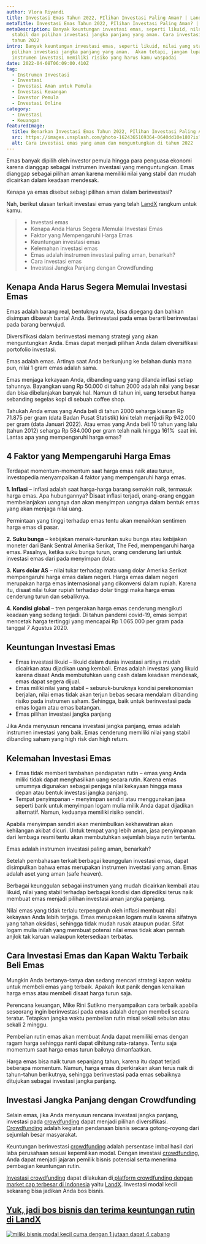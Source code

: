```yaml
---
author: Vlora Riyandi
title: Investasi Emas Tahun 2022, PIlihan Investasi Paling Aman? | LandX
metaTitle: Investasi Emas Tahun 2022, PIlihan Investasi Paling Aman? | LandX
metaDescription: Banyak keuntungan investasi emas, seperti likuid, nilai yang
  stabil dan pilihan investasi jangka panjang yang aman. Cara investasi emas di
  tahun 2022
intro: Banyak keuntungan investasi emas, seperti likuid, nilai yang stabil dan
  pilihan investasi jangka panjang yang aman.  Akan tetapi, jangan lupa setiap
  instrumen investasi memiliki risiko yang harus kamu waspadai
date: 2022-04-08T06:09:00.410Z
tag:
  - Instrumen Investasi
  - Investasi
  - Investasi Aman untuk Pemula
  - Investasi Keuangan
  - Investor Pemula
  - Investasi Online
category:
  - Investasi
  - Keuangan
featuredImage:
  title: Benarkan Investasi Emas Tahun 2022, PIlihan Investasi Paling Aman?
  src: https://images.unsplash.com/photo-1624365169364-0640dd10e180?ixlib=rb-1.2.1&ixid=MnwxMjA3fDB8MHxwaG90by1wYWdlfHx8fGVufDB8fHx8&auto=format&fit=crop&w=1170&q=80
  alt: Cara investasi emas yang aman dan menguntungkan di tahun 2022
---
```

Emas banyak dipilih oleh investor pemula hingga para penguasa ekonomi karena dianggap sebagai instrumen investasi yang menguntungkan. Emas dianggap sebagai pilihan aman karena memiliki nilai yang stabil dan mudah dicairkan dalam keadaan mendesak.

Kenapa ya emas disebut sebagi pilihan aman dalam berinvestasi? 

Nah, berikut ulasan terkait investasi emas yang telah [LandX](https://landx.id/) rangkum untuk kamu.

> * Investasi emas
> * Kenapa Anda Harus Segera Memulai Investasi Emas
> * Faktor yang Mempengaruhi Harga Emas
> * Keuntungan investasi emas
> * Kelemahan investasi emas
> * Emas adalah instrumen investasi paling aman, benarkah?
> * Cara investasi emas
> * Investasi Jangka Panjang dengan Crowdfunding

## Kenapa Anda Harus Segera Memulai Investasi Emas

Emas adalah barang real, bentuknya nyata, bisa dipegang dan bahkan disimpan dibawah bantal Anda. Berinvestasi pada emas berarti berinvestasi pada barang berwujud. 

Diversifikasi dalam berinvestasi memang strategi yang akan menguntungkan Anda. Emas dapat menjadi pilihan Anda dalam diversifikasi portofolio investasi. 

Emas adalah emas. Artinya saat Anda berkunjung ke belahan dunia mana pun, nilai 1 gram emas adalah sama.

Emas menjaga kekayaan Anda, dibanding uang yang dilanda inflasi setiap tahunnya. Bayangkan uang Rp 50.000 di tahun 2000 adalah nilai yang besar dan bisa dibelanjakan banyak hal. Namun di tahun ini, uang tersebut hanya sebanding segelas kopi di sebuah coffee shop.

Tahukah Anda emas yang Anda beli di tahun 2000 seharga kisaran Rp 71.875 per gram (data Badan Pusat Statistik) kini telah menjadi Rp 942.000 per gram (data Januari 2022). Atau emas yang Anda beli 10 tahun yang lalu (tahun 2012) seharga Rp 584.000 per gram telah naik hingga 161%  saat ini. Lantas apa yang mempengaruhi harga emas?

## 4 Faktor yang Mempengaruhi Harga Emas

Terdapat momentum-momentum saat harga emas naik atau turun, investopedia menyampaikan 4 faktor yang mempengaruhi harga emas.

**1. Inflasi** – inflasi adalah saat harga-harga barang semakin naik, termasuk harga emas. Apa hubungannya? Disaat inflasi terjadi, orang-orang enggan membelanjakan uangnya dan akan menyimpan uangnya dalam bentuk emas yang akan menjaga nilai uang.

Permintaan yang tinggi terhadap emas tentu akan menaikkan sentimen harga emas di pasar.

**2. Suku bunga** – kebijakan menaik-turunkan suku bunga atau kebijakan moneter dari Bank Sentral Amerika Serikat, The Fed, mempengaruhi harga emas. Pasalnya, ketika suku bunga turun, orang cenderung lari untuk investasi emas dari pada menyimpan dolar.

**3. Kurs dolar AS** – nilai tukar terhadap mata uang dolar Amerika Serikat mempengaruhi harga emas dalam negeri. Harga emas dalam negeri merupakan harga emas internasional yang dikonversi dalam rupiah. Karena itu, disaat nilai tukar rupiah terhadap dolar tinggi maka harga emas cenderung turun dan sebaliknya.

**4. Kondisi global** – tren pergerakan harga emas cenderung mengikuti keadaan yang sedang terjadi. Di tahun pandemi covid-19, emas sempat mencetak harga tertinggi yang mencapai Rp 1.065.000 per gram pada tanggal 7 Agustus 2020.

## Keuntungan Investasi Emas

* Emas investasi likuid – likuid dalam dunia investasi artinya mudah dicairkan atau dijadikan uang kembali. Emas adalah investasi yang likuid karena disaat Anda membutuhkan uang cash dalam keadaan mendesak, emas dapat segera dijual.
* Emas miliki nilai yang stabil – seburuk-buruknya kondisi perekonomian berjalan, nilai emas tidak akan terjun bebas secara mendalam dibanding risiko pada instrumen saham. Sehingga, baik untuk berinvestasi pada emas logam atau emas batangan.
* Emas pilihan investasi jangka panjang

Jika Anda menyusun rencana investasi jangka panjang, emas adalah instrumen investasi yang baik. Emas cenderung memiliki nilai yang stabil dibanding saham yang high risk dan high return. 

## Kelemahan Investasi Emas

* Emas tidak memberi tambahan pendapatan rutin – emas yang Anda miliki tidak dapat menghasilkan uang secara rutin. Karena emas umumnya digunakan sebagai penjaga nilai kekayaan hingga masa depan atau bentuk investasi jangka panjang.
* Tempat penyimpanan - menyimpan sendiri atau menggunakan jasa seperti bank untuk menyimpan logam mulia milik Anda dapat dijadikan alternatif. Namun, keduanya memiliki risiko sendiri. 

Apabila menyimpan sendiri akan menimbulkan kekhawatiran akan kehilangan akibat dicuri. Untuk tempat yang lebih aman, jasa penyimpanan dari lembaga resmi tentu akan membutuhkan sejumlah biaya rutin tertentu.

Emas adalah instrumen investasi paling aman, benarkah?

Setelah pembahasan terkait berbagai keunggulan investasi emas, dapat disimpulkan bahwa emas merupakan instrumen investasi yang aman. Emas adalah aset yang aman (safe heaven). 

Berbagai keunggulan sebagai instrumen yang mudah dicairkan kembali atau likuid, nilai yang stabil terhadap berbagai kondisi dan diprediksi terus naik membuat emas menjadi pilihan investasi aman jangka panjang.

Nilai emas yang tidak terlalu terpengaruh oleh inflasi membuat nilai kekayaan Anda lebih terjaga. Emas merupakan logam mulia karena sifatnya yang tahan oksidasi, sehingga tidak mudah rusak ataupun pudar. Sifat logam mulia inilah yang membuat potensi nilai emas tidak akan pernah anjlok tak karuan walaupun ketersediaan terbatas.

## Cara Investasi Emas dan Kapan Waktu Terbaik Beli Emas

Mungkin Anda bertanya-tanya dan sedang mencari strategi kapan waktu untuk membeli emas yang terbaik. Apakah ikut panik dengan kenaikan harga emas atau membeli disaat harga turun saja.

Perencana keuangan, Mike Rini Sutikno menyampaikan cara terbaik apabila seseorang ingin berinvestasi pada emas adalah dengan membeli secara teratur. Tetapkan jangka waktu pembelian rutin misal sekali sebulan atau sekali 2 minggu.

Pembelian rutin emas akan membuat Anda dapat memiliki emas dengan ragam harga sehingga nanti dapat dihitung rata-ratanya. Tentu saja momentum saat harga emas turun baiknya dimanfaatkan. 

Harga emas bisa naik turun sepanjang tahun, karena itu dapat terjadi beberapa momentum. Namun, harga emas diperkirakan akan terus naik di tahun-tahun berikutnya, sehingga berinvestasi pada emas sebaiknya ditujukan sebagai investasi jangka panjang.

## Investasi Jangka Panjang dengan Crowdfunding

Selain emas, jika Anda menyusun rencana investasi jangka panjang, investasi pada [crowdfunding](https://landx.id/) dapat menjadi pilihan diversifikasi. [Crowdfunding](https://landx.id/) adalah kegiatan pendanaan bisnis secara gotong-royong dari sejumlah besar masyarakat. 

Keuntungan berinvestasi [crowdfunding](https://landx.id/) adalah persentase imbal hasil dari laba perusahaan sesuai kepemilikan modal. Dengan investasi [crowdfunding](https://landx.id/), Anda dapat menjadi jajaran pemilik bisnis potensial serta menerima pembagian keuntungan rutin.

[Investasi crowdfunding](https://landx.id/) dapat dilakukan di[ platform crowdfunding dengan market cap terbesar di Indonesia](https://landx.id/) yaitu [LandX](https://landx.id/). Investasi modal kecil sekarang bisa jadikan Anda bos bisnis. 

## [Yuk, jadi bos bisnis dan terima keuntungan rutin di LandX](https://landx.id/project/?utm_source=Blog&utm_medium=organic+keyword&utm_campaign=blog&utm_id=Blog)

[![miliki bisnis modal kecil cuma dengan 1 jutaan dapat 4 cabang ](https://accountgram-production.sfo2.cdn.digitaloceanspaces.com/landx_ghost/2021/11/jadi-owner-bisnis-hanya-1-jutaan-dengan-cuan-yang-sangat-menjanjikan.png)](https://landx.id/project/?utm_source=Blog&utm_medium=organic+keyword&utm_campaign=blog&utm_id=Blog)